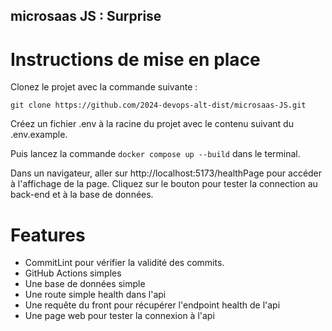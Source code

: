 ## microsaas JS : Surprise

# Instructions de mise en place

Clonez le projet avec la commande suivante :

`git clone https://github.com/2024-devops-alt-dist/microsaas-JS.git`

Créez un fichier .env à la racine du projet avec le contenu suivant du .env.example.

Puis lancez la commande `docker compose up --build` dans le terminal.

Dans un navigateur, aller sur http://localhost:5173/healthPage pour accéder à l'affichage de la page. Cliquez sur le bouton pour tester la connection au back-end et à la base de données.

# Features

- CommitLint pour vérifier la validité des commits.
- GitHub Actions simples
- Une base de données simple
- Une route simple health dans l'api
- Une requête du front pour récupérer l'endpoint health de l'api
- Une page web pour tester la connexion à l'api
